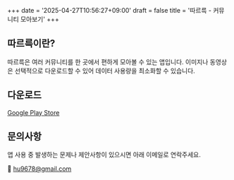 +++
date = '2025-04-27T10:56:27+09:00'
draft = false
title = '따르륵 - 커뮤니티 모아보기'
+++

## 따르륵이란?

따르륵은 여러 커뮤니티를 한 곳에서 편하게 모아볼 수 있는 앱입니다.
이미지나 동영상은 선택적으로 다운로드할 수 있어 데이터 사용량을 최소화할 수 있습니다. 


## 다운로드

[Google Play Store](https://play.google.com/store/apps/details?id=com.nullable.slrclub)


## 문의사항

앱 사용 중 발생하는 문제나 제안사항이 있으시면 아래 이메일로 연락주세요.

📧 [hu9678@gmail.com](mailto:hu9678@gmail.com)
